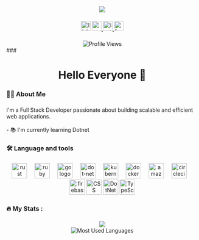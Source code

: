 <div align="center">
 <img src="https://github-readme-activity-graph.vercel.app/graph?username=krishalstha&theme=react-dark" />
</div>

###

<div align="center">
  <img src="https://img.shields.io/static/v1?message=LinkedIn&logo=linkedin&label=&color=0077B5&logoColor=white&labelColor=&style=for-the-badge" height="25" alt="linkedin logo"  />
  
  <a href="https://www.youtube.com/@demoncrist7034" target="_blank">
  <img src="https://img.shields.io/static/v1?message=Youtube&logo=youtube&label=&color=FF0000&logoColor=white&labelColor=&style=for-the-badge" height="25" alt="youtube logo"  />
  </a>
 <a href="https://www.instagram.com/crist_stha" target="_blank">
  <img src="https://img.shields.io/static/v1?message=Instagram&logo=instagram&label=&color=E4405F&logoColor=white&labelColor=&style=for-the-badge" height="25" alt="instagram logo" />
</a>
<a href="https://www.facebook.com/krishal.shrestha.180" target="_blank">
  <img src="https://img.shields.io/static/v1?message=Facebook&logo=facebook&label=&color=1877F2&logoColor=white&labelColor=&style=for-the-badge" height="25" alt="facebook logo" />
</a>


</div>

###

<div align="center">
  <img src="https://komarev.com/ghpvc/?username=krishalstha&label=Profile%20Views&color=blue&style=flat" alt="Profile Views" />
</div>
###

<h1 align="center">Hello Everyone 👋</h1>

###

<h3 align="left">👩‍💻  About Me</h3>

###

<p align="left">I'm a Full Stack Developer passionate about building scalable and efficient web applications.<br><br>- 📚 I'm currently learning Dotnet<br></p>

###

<h3 align="left">🛠 Language and tools</h3>

###

<div align="center">
  <img src="https://cdn.jsdelivr.net/gh/devicons/devicon/icons/html5/html5-original.svg" height="40" alt="rust logo"  />
  <img width="12" />
  <img src="https://cdn.jsdelivr.net/gh/devicons/devicon/icons/css3/css3-original.svg" height="40" alt="ruby logo"  />
  <img width="12" />
   <img src="https://cdn.jsdelivr.net/gh/devicons/devicon/icons/typescript/typescript-original.svg" height="40" alt="go logo"  />
  <img width="12" />
  <img src="https://cdn.jsdelivr.net/gh/devicons/devicon/icons/dot-net/dot-net-plain-wordmark.svg" height="40" alt="dot-net logo"  />
   <img width="12" />
  <img src="https://cdn.jsdelivr.net/gh/devicons/devicon/icons/mysql/mysql-original.svg" height="40" alt="kubernetes logo"  />
  <img width="12" />
  <img src="https://cdn.jsdelivr.net/gh/devicons/devicon/icons/csharp/csharp-original.svg" height="40" alt="docker logo"  />
  <img width="12" />
  <img src="https://cdn.jsdelivr.net/gh/devicons/devicon/icons/flutter/flutter-original.svg" height="40" alt="amazonwebservices logo"  />
  <img width="12" />
  <img src="https://cdn.jsdelivr.net/gh/devicons/devicon/icons/dart/dart-original.svg" height="40" alt="circleci logo"  />
 <img width="12" />
  <img src="https://cdn.jsdelivr.net/gh/devicons/devicon/icons/firebase/firebase-plain-wordmark.svg" height="40" alt="firebase logo"  />
 <img src="https://media.giphy.com/media/ln7z2eWriiQAllfVcn/giphy.gif" height="40" alt="CSS logo" />
<img src="https://media.giphy.com/media/kH1DBkPNyZPOk0BxrM/giphy.gif" height="40" alt="DotNet logo" />
<img src="https://media.giphy.com/media/JqDcpPX8vWahUny0pE/giphy.gif" height="40" alt="TypeScript logo" />
</div>

###

<h3 align="left">🔥 My Stats :</h3>

###

<div align="center">
 <img src="https://github-readme-streak-stats.herokuapp.com?user=krishalstha&theme=dark" />

</div>
<div align="center">
<img src="https://github-readme-stats.vercel.app/api/top-langs/?username=krishalstha&layout=compact&theme=dark&hide_border=false" alt="Most Used Languages" />
</div>


###
